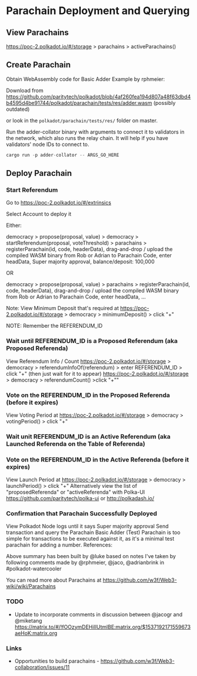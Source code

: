 # Parachain Deployment and Querying

## View Parachains

https://poc-2.polkadot.io/#/storage > parachains > activeParachains()

## Create Parachain

Obtain WebAssembly code for Basic Adder Example by rphmeier: 

Download from https://github.com/paritytech/polkadot/blob/4af260fea194d807a48f63dbd4b4595d4be91744/polkadot/parachain/tests/res/adder.wasm (possibly outdated)

or look in the `polkadot/parachain/tests/res/` folder on master.

Run the adder-collator binary with arguments to connect it to validators in the network, which also runs the relay chain. It will help if you have validators' node IDs to connect to.

```rust
cargo run -p adder-collator -- ARGS_GO_HERE
```

## Deploy Parachain

### Start Referendum
Go to https://poc-2.polkadot.io/#/extrinsics

Select Account to deploy it

Either:

democracy > propose(proposal, value) > democracy > startReferendum(proposal, voteThreshold) > parachains > registerParachain(id, code, headerData), drag-and-drop / upload the compiled WASM binary from Rob or Adrian to Parachain Code, enter headData, Super majority approval, balance/deposit: 100,000

OR

democracy > propose(proposal, value) > parachains > registerParachain(id, code, headerData), drag-and-drop / upload the compiled WASM binary from Rob or Adrian to Parachain Code, enter headData, ...

Note: View Minimum Deposit that's required at https://poc-2.polkadot.io/#/storage > democracy > minimumDeposit() > click "+"

NOTE: Remember the REFERENDUM_ID

### Wait until REFERENDUM_ID is a Proposed Referendum (aka Proposed Referenda)
View Referendum Info / Count
https://poc-2.polkadot.io/#/storage > democracy > referendumInfoOf(referendum) > enter REFERENDUM_ID > click "+" (then just wait for it to appear)
https://poc-2.polkadot.io/#/storage > democracy > referendumCount() >click "+""

### Vote on the REFERENDUM_ID in the Proposed Referenda (before it expires)
View Voting Period at https://poc-2.polkadot.io/#/storage > democracy > votingPeriod() > click "+"

### Wait unit REFERENDUM_ID is an Active Referendum (aka Launched Referenda on the Table of Referenda)

### Vote on the REFERENDUM_ID in the Active Referenda (before it expires)
View Launch Period at https://poc-2.polkadot.io/#/storage > democracy > launchPeriod() > click "+"
Alternatively view the list of "proposedReferenda" or "activeReferenda" with Polka-UI https://github.com/paritytech/polka-ui or http://polkadash.io/

### Confirmation that Parachain Successfully Deployed
View Polkadot Node logs until it says Super majority approval
Send transaction and query the Parachain
Basic Adder (Test) Parachain is too simple for transactions to be executed against it, as it's a minimal test parachain for adding a number.
References:

Above summary has been built by @luke based on notes I've taken by following comments made by @rphmeier, @jaco, @adrianbrink in #polkadot-watercooler


You can read more about Parachains at https://github.com/w3f/Web3-wiki/wiki/Parachains

### TODO
* Update to incorporate comments in discussion between @jacogr and @miketang https://matrix.to/#/!fOOzymDEHiIIUtmlBE:matrix.org/$1537192171559673aeHoK:matrix.org

### Links
* Opportunities to build parachains - https://github.com/w3f/Web3-collaboration/issues/11